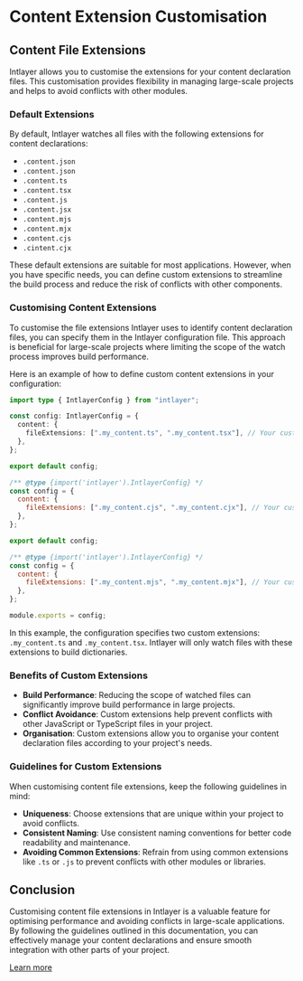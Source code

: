 # Content Extension Customisation

## Content File Extensions

Intlayer allows you to customise the extensions for your content declaration files. This customisation provides flexibility in managing large-scale projects and helps to avoid conflicts with other modules.

### Default Extensions

By default, Intlayer watches all files with the following extensions for content declarations:

- `.content.json`
- `.content.json`
- `.content.ts`
- `.content.tsx`
- `.content.js`
- `.content.jsx`
- `.content.mjs`
- `.content.mjx`
- `.content.cjs`
- `.cintent.cjx`

These default extensions are suitable for most applications. However, when you have specific needs, you can define custom extensions to streamline the build process and reduce the risk of conflicts with other components.

### Customising Content Extensions

To customise the file extensions Intlayer uses to identify content declaration files, you can specify them in the Intlayer configuration file. This approach is beneficial for large-scale projects where limiting the scope of the watch process improves build performance.

Here is an example of how to define custom content extensions in your configuration:

```typescript fileName="intlayer.config.ts" codeFormat="typescript"
import type { IntlayerConfig } from "intlayer";

const config: IntlayerConfig = {
  content: {
    fileExtensions: [".my_content.ts", ".my_content.tsx"], // Your custom extensions
  },
};

export default config;
```

```javascript fileName="intlayer.config.mjs" codeFormat="esm"
/** @type {import('intlayer').IntlayerConfig} */
const config = {
  content: {
    fileExtensions: [".my_content.cjs", ".my_content.cjx"], // Your custom extensions
  },
};

export default config;
```

```javascript fileName="intlayer.config.cjs" codeFormat="commonjs"
/** @type {import('intlayer').IntlayerConfig} */
const config = {
  content: {
    fileExtensions: [".my_content.mjs", ".my_content.mjx"], // Your custom extensions
  },
};

module.exports = config;
```

In this example, the configuration specifies two custom extensions: `.my_content.ts` and `.my_content.tsx`. Intlayer will only watch files with these extensions to build dictionaries.

### Benefits of Custom Extensions

- **Build Performance**: Reducing the scope of watched files can significantly improve build performance in large projects.
- **Conflict Avoidance**: Custom extensions help prevent conflicts with other JavaScript or TypeScript files in your project.
- **Organisation**: Custom extensions allow you to organise your content declaration files according to your project's needs.

### Guidelines for Custom Extensions

When customising content file extensions, keep the following guidelines in mind:

- **Uniqueness**: Choose extensions that are unique within your project to avoid conflicts.
- **Consistent Naming**: Use consistent naming conventions for better code readability and maintenance.
- **Avoiding Common Extensions**: Refrain from using common extensions like `.ts` or `.js` to prevent conflicts with other modules or libraries.

## Conclusion

Customising content file extensions in Intlayer is a valuable feature for optimising performance and avoiding conflicts in large-scale applications. By following the guidelines outlined in this documentation, you can effectively manage your content declarations and ensure smooth integration with other parts of your project.

[Learn more](https://github.com/aymericzip/intlayer/blob/main/docs/en-GB/**/*.md)
